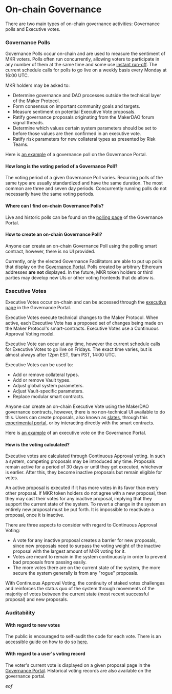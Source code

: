 # On-chain Governance 
There are two main types of on-chain governance activities: Governance polls and Executive votes. 

### Governance Polls
Governance Polls occur on-chain and are used to measure the sentiment of MKR voters. Polls often run concurrently, allowing voters to participate in any number of them at the same time and some use [instant run-off](https://en.wikipedia.org/wiki/Ranked_voting). The current schedule calls for polls to go live on a weekly basis every Monday at 16:00 UTC.

MKR holders may be asked to:

- Determine governance and DAO processes outside the technical layer of the Maker Protocol.
- Form consensus on important community goals and targets.
- Measure sentiment on potential Executive Vote proposals.
- Ratify governance proposals originating from the MakerDAO forum signal threads.
- Determine which values certain system parameters should be set to before those values are then confirmed in an executive vote.
- Ratify risk parameters for new collateral types as presented by Risk Teams.

Here is [an example](https://vote.makerdao.com/polling/Qmeac95W?network=mainnet#poll-detail) of a governance poll on the Governance Portal.

#### How long is the voting period of a Governance Poll?
The voting period of a given Governance Poll varies. Recurring polls of the same type are usually standardized and have the same duration. The most common are three and seven day periods. Concurrently running polls do not necessarily have the same voting periods.

#### Where can I find on-chain Governance Polls?
Live and historic polls can be found on the [polling page](https://vote.makerdao.com/polling) of the Governance Portal.

#### How to create an on-chain Governance Poll?
Anyone can create an on-chain Governance Poll using the polling smart contract, however, there is no UI provided.

Currently, only the elected Governance Facilitators are able to put up polls that display on the [Governance Portal](https://vote.makerdao.com). Polls created by arbitrary Ethereum addresses **are not** displayed. In the future, MKR token holders or third parties may develop new UIs or other voting frontends that do allow is.

### Executive Votes
Executive Votes occur on-chain and can be accessed through the [executive page](https://vote.makerdao.com/executive) in the Governance Portal.

Executive Votes execute technical changes to the Maker Protocol. When active, each Executive Vote has a proposed set of changes being made on the Maker Protocol's smart-contracts. Executive Votes use a Continuous Approval Voting model.

Executive Vote can occur at any time, however the current schedule calls for Executive Votes to go live on Fridays. The exact time varies, but is almost always after 12pm EST, 9am PST, 14:00 UTC.

Executive Votes can be used to:

- Add or remove collateral types.
- Add or remove Vault types.
- Adjust global system parameters.
- Adjust Vault-specific parameters.
- Replace modular smart contracts.

Anyone can create an on-chain Executive Vote using the MakerDAO governance contracts, however, there is no non-technical UI available to do this. Users can create proposals, also known as [slates](https://docs.makerdao.com/smart-contract-modules/governance-module/chief-detailed-documentation), through this [experimental portal](https://chief.makerdao.com/), or by interacting directly with the smart contracts.

Here is [an example](https://vote.makerdao.com/executive/template-executive-vote-parameter-changes-wsteth-a-onboarding-october-22-2021?network=mainnet#proposal-detail) of an executive vote on the Governance Portal.

#### How is the voting calculated?
Executive votes are calculated through Continuous Approval voting. In such a system, competing proposals may be introduced any time. Proposals remain active for a period of 30 days or until they get executed, whichever is earlier. After this, they become inactive proposals but remain eligible for votes. 

An active proposal is executed if it has more votes in its favor than every other proposal. If MKR token holders do not agree with a new proposal, then they may cast their votes for any inactive proposal, implying that they support the current state of the system. To revert a change in the system an entirely new proposal must be put forth. It is impossible to reactivate a proposal, once it is inactive. 

There are three aspects to consider with regard to Continuous Approval Voting:

- A vote for any inactive proposal creates a barrier for new proposals, since new proposals need to surpass the voting weight of the inactive proposal with the largest amount of MKR voting for it.
- Votes are meant to remain in the system continuously in order to prevent bad proposals from passing easily.
- The more votes there are on the current state of the system, the more secure the system generally is from any "rogue" proposals.

With Continuous Approval Voting, the continuity of staked votes challenges and reinforces the status quo of the system through movements of the majority of votes between the current state (most recent successful proposal) and new proposals.

### Auditability

#### With regard to new votes
The public is encouraged to self-audit the code for each vote. There is an accessible guide on how to do so [here](governance/executive-audit.md). 

#### With regard to a user's voting record
The voter's current vote is displayed on a given proposal page in the [Governance Portal](https://vote.makerdao.com/). Historical voting records are also available on the governance portal.

$eof$